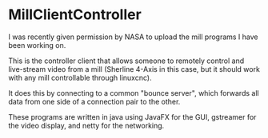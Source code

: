 # MillClientController
I was recently given permission by NASA to upload the mill programs I have been working on.

This is the controller client that allows someone to remotely control and live-stream video from a mill (Sherline 4-Axis in this case, but it should work with any mill controllable through linuxcnc).

It does this by connecting to a common "bounce server", which forwards all data from one side of a connection pair to the other.

These programs are written in java using JavaFX for the GUI, gstreamer for the video display, and netty for the networking.
